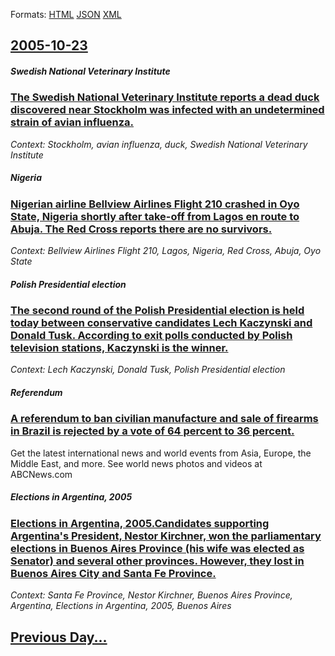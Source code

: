 
Formats: [HTML](2005/10/23/index.html)  [JSON](2005/10/23/index.json)  [XML](2005/10/23/index.xml)  

## [2005-10-23](/news/2005/10/23/index.md)

##### Swedish National Veterinary Institute
### [ The Swedish National Veterinary Institute reports a dead duck discovered near Stockholm was infected with an undetermined strain of avian influenza. ](/news/2005/10/23/the-swedish-national-veterinary-institute-reports-a-dead-duck-discovered-near-stockholm-was-infected-with-an-undetermined-strain-of-avian-i.md)
_Context: Stockholm, avian influenza, duck, Swedish National Veterinary Institute_

##### Nigeria
### [ Nigerian airline Bellview Airlines Flight 210 crashed in Oyo State, Nigeria shortly after take-off from Lagos en route to Abuja. The Red Cross reports there are no survivors. ](/news/2005/10/23/nigerian-airline-bellview-airlines-flight-210-crashed-in-oyo-state-nigeria-shortly-after-take-off-from-lagos-en-route-to-abuja-the-red-cr.md)
_Context: Bellview Airlines Flight 210, Lagos, Nigeria, Red Cross, Abuja, Oyo State_

##### Polish Presidential election
### [ The second round of the Polish Presidential election is held today between conservative candidates Lech Kaczynski and Donald Tusk. According to exit polls conducted by Polish television stations, Kaczynski is the winner. ](/news/2005/10/23/the-second-round-of-the-polish-presidential-election-is-held-today-between-conservative-candidates-lech-kaczyaski-and-donald-tusk-accordi.md)
_Context: Lech Kaczynski, Donald Tusk, Polish Presidential election_

##### Referendum
### [ A referendum to ban civilian manufacture and sale of firearms in Brazil is rejected by a vote of 64 percent to 36 percent. ](/news/2005/10/23/a-referendum-to-ban-civilian-manufacture-and-sale-of-firearms-in-brazil-is-rejected-by-a-vote-of-64-percent-to-36-percent.md)
Get the latest international news and world events from Asia, Europe, the Middle East, and more. See world news photos and videos at ABCNews.com

##### Elections in Argentina, 2005
### [ Elections in Argentina, 2005.Candidates supporting Argentina's President, Nestor Kirchner, won the parliamentary elections in Buenos Aires Province (his wife was elected as Senator) and several other provinces. However, they lost in Buenos Aires City and Santa Fe Province. ](/news/2005/10/23/elections-in-argentina-2005-candidates-supporting-argentina-s-president-na-c-stor-kirchner-won-the-parliamentary-elections-in-buenos-aires.md)
_Context: Santa Fe Province, Nestor Kirchner, Buenos Aires Province, Argentina, Elections in Argentina, 2005, Buenos Aires_

## [Previous Day...](/news/2005/10/22/index.md)

